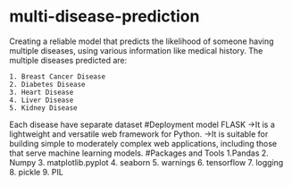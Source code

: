 # multi-disease-prediction
Creating a reliable model that predicts the likelihood of someone
having multiple diseases, using various information like medical
history.
The multiple diseases predicted are:

    1. Breast Cancer Disease
    2. Diabetes Disease
    3. Heart Disease
    4. Liver Disease
    5. Kidney Disease
Each disease have separate dataset
#Deployment model
FLASK
->It is a lightweight and versatile web framework for Python.
->It is suitable for building simple to moderately complex web
    applications, including those that serve machine learning
    models.
#Packages and Tools
    1.Pandas 
    2. Numpy 
    3. matplotlib.pyplot 
    4. seaborn
    5. warnings
    6. tensorflow
    7. logging
    8. pickle
    9. PIL
